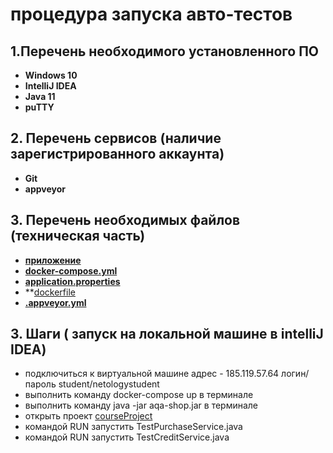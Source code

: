 # процедура запуска авто-тестов
## 1.Перечень необходимого установленного ПО
* **Windows 10**
* **IntelliJ IDEA**
* **Java 11** 
* **puTTY**

## 2. Перечень сервисов (наличие зарегистрированного аккаунта)
* **Git** 
* **appveyor**


## 3. Перечень необходимых файлов (техническая часть)
* **[ приложение ](https://github.com/UBCh/courseProject/blob/master/aqa-shop.jar)**
* **[ docker-compose.yml  ](https://github.com/UBCh/courseProject/blob/dd8cbf9a88bad9e07253c54bdde1d59caaf547b8/docker-compose.yml#L1)**
* **[ application.properties ](https://github.com/UBCh/courseProject/blob/dd8cbf9a88bad9e07253c54bdde1d59caaf547b8/application.properties#L1)**
* **[dockerfile](https://github.com/UBCh/courseProject/blob/f01747dcec4f7987f9e92d08a0873b2906f18949/Dockerfile#L1)
* **[ .appveyor.yml ](https://github.com/UBCh/courseProject/blob/dd8cbf9a88bad9e07253c54bdde1d59caaf547b8/.appveyor.yml#L1)**

## 3. Шаги ( запуск на локальной машине в intelliJ IDEA)
* подключиться к виртуальной машине адрес - 185.119.57.64  логин/пароль student/netologystudent
* выполнить команду docker-compose up в терминале 
* выполнить команду java -jar aqa-shop.jar в терминале 
* открыть проект [courseProject](https://github.com/UBCh/courseProject)
* командой RUN запустить TestPurchaseService.java
* командой RUN запустить TestCreditService.java
